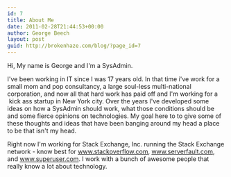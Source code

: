 ```yaml
---
id: 7
title: About Me
date: 2011-02-28T21:44:53+00:00
author: George Beech
layout: post
guid: http://brokenhaze.com/blog/?page_id=7
---
```

Hi, My name is George and I'm a SysAdmin.

I've been working in IT since I was 17 years old. In that time i've work for a small mom and pop consultancy, a large soul-less multi-national corporation, and now all that hard work has paid off and I'm working for a  kick ass startup in New York city. Over the years I've developed some ideas on how a SysAdmin should work, what those conditions should be and some fierce opinions on technologies. My goal here to to give some of these thoughts and ideas that have been banging around my head a place to be that isn't my head.

Right now I'm working for Stack Exchange, Inc. running the Stack Exchange network - know best for www.stackoverflow.com, www.serverfault.com, and www.superuser.com. I work with a bunch of awesome people that really know a lot about technology.
